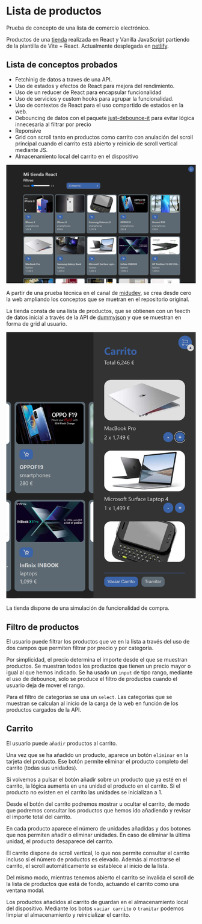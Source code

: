 # Lista de productos
Prueba de concepto de una lista de comercio electrónico.

Productos de una [tienda](https://fjespina-sample-store.netlify.app/) realizada en React y Vanilla JavaScript partiendo de la plantilla de Vite + React. Actualmente desplegada en [netlify](https://fjespina-sample-store.netlify.app/).

## Lista de conceptos probados
- Fetchinig de datos a traves de una API.
- Uso de estados y efectos de React para mejora del rendimiento.
- Uso de un reducer de React para encapsular funcionalidad
- Uso de servicios y custom hooks para agrupar la funcionalidad.
- Uso de contextos de React para el uso compartido de estados en la web.
- Debouncing de datos con el paquete [just-debounce-it](https://www.npmjs.com/package/just-debounce-it) para evitar lógica innecesaria al filtrar por precio
- Reponsive
- Grid con scroll tanto en productos como carrito con anulación del scroll principal cuando el carrito está abierto y reinicio de scroll vertical mediante JS.
- Almacenamiento local del carrito en el dispositivo

![Lista inicial de productos](./docs/image-01.png)

A partir de una prueba técnica en el canal de [midudev](https://github.com/midudev), se crea desde cero la web ampliando los conceptos que se muetran en el repositorio original.

La tienda consta de una lista de productos, que se obtienen con un feecth de datos inicial a través de la API de [dummyjson](https://dummyjson.com) y que se muestran en forma de grid al usuario.

![Carrito](./docs/image-02.png)

La tienda dispone de una simulación de funcionalidad de compra. 

## Filtro de productos
El usuario puede filtrar los productos que ve en la lista a través del uso de dos campos que permiten filtrar por precio y por categoría.

Por simplicidad, el precio determina el importe desde el que se muestran productos. Se muestran todos los productos que tienen un precio mayor o igual al que hemos indicado. Se ha usado un ``input`` de tipo rango, mediante el uso de debounce, solo se produce el filtro de productos cuando el usuario deja de mover el rango.

Para el filtro de categorías se usa un ``select``. Las categorías que se muestran se calculan al inicio de la carga de la web en función de los productos cargados de la API. 

## Carrito

El usuario puede ``añadir`` productos al carrito.

Una vez que se ha añadido un producto, aparece un botón ``eliminar`` en la tarjeta del producto. Ese botón permite eliminar el producto completo del carrito (todas sus unidades).

Si volvemos a pulsar el botón añadir sobre un producto que ya esté en el carrito, la lógica aumenta en una unidad el producto en el carrito. Si el producto no existen en el carrito las unidades se inicializan a 1. 

Desde el botón del carrito podremos mostrar u ocultar el carrito, de modo que podremos consultar los productos que hemos ido añadiendo y revisar el importe total del carrito.

En cada producto aparece el número de unidades añadidas y dos botones que nos permiten añadir o eliminar unidades. En caso de eliminar la última unidad, el producto desaparece del carrito.

El carrito dispone de scroll vertical, lo que nos permite consultar el carrito incluso si el número de productos es elevado. Además al mostrarse el carrito, el scroll automáticamente se establece al inicio de la lista. 

Del mismo modo, mientras tenemos abierto el carrito se invalida el scroll de la lista de productos que está de fondo, actuando el carrito como una ventana modal.

Los productos añadidos al carrito de guardan en el almacenamiento local del dispositivo. Mediante los botos ``vaciar carrito`` o ``tramitar`` podemos limpiar el almacenamiento y reinicializar el carrito.
